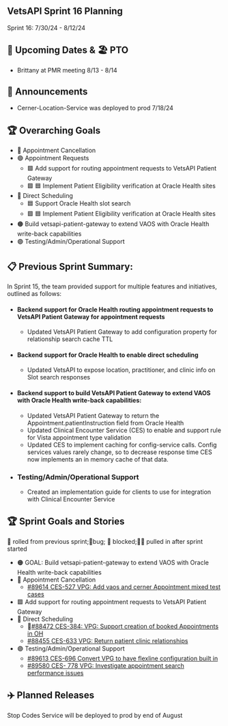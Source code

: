 ## VetsAPI Sprint 16 Planning
Sprint 16: 7/30/24 - 8/12/24

## 📅 Upcoming Dates  & 🏖️ PTO
* Brittany at PMR meeting 8/13 - 8/14

## 📣 Announcements
* Cerner-Location-Service was deployed to prod 7/18/24

## 🏆 Overarching Goals
* 🔴 Appointment Cancellation
* 🟢 Appointment Requests
  * 🟩 Add support for routing appointment requests to VetsAPI Patient Gateway
  * 🟩 🟦 Implement Patient Eligibility verification at Oracle Health sites 
* 🔵 Direct Scheduling
  * 🟦 Support Oracle Health slot search
  *  🟩 🟦 Implement Patient Eligibility verification at Oracle Health sites
* 🟠 Build vetsapi-patient-gateway to extend VAOS with Oracle Health write-back capabilities
* 🟣 Testing/Admin/Operational Support
 
## 📋 Previous Sprint Summary:
In Sprint 15, the team provided support for multiple features and initiatives, outlined as follows:  
* #### Backend support for Oracle Health routing appointment requests to VetsAPI Patient Gateway for appointment requests
   * Updated VetsAPI Patient Gateway to add configuration property for relationship search cache TTL
* #### Backend support for Oracle Health to enable direct scheduling
   * Updated VetsAPI to expose location, practitioner, and clinic info on Slot search responses
* #### Backend support to build VetsAPI Patient Gateway to extend VAOS with Oracle Health write-back capabilities: 
   *  Updated VetsAPI Patient Gateway to return the Appointment.patientInstruction field from Oracle Health
   *  Updated Clinical Encounter Service (CES) to enable and support rule for Vista appointment type validation
   *  Updated CES to implement caching for config-service calls. Config services values rarely change, so to decrease response time CES now implements an in memory cache of that data.
* ### Testing/Admin/Operational Support
   * Created an implementation guide for clients to use for integration with Clinical Encounter Service
## 🏆 Sprint Goals and Stories
🚧 rolled from previous sprint;🐞bug; 🚫 blocked;🧗‍♀️ pulled in after sprint started 
* 🟠 GOAL: Build vetsapi-patient-gateway to extend VAOS with Oracle Health write-back capabilities
* 🔴 Appointment Cancellation
   * [#89614 CES-527 VPG: Add vaos and cerner Appointment mixed test cases](https://app.zenhub.com/workspaces/appointments-oracle-health-integration-65a6e99ea522640e4d09393b/issues/gh/department-of-veterans-affairs/va.gov-team/89614)
* 🟩 Add support for routing appointment requests to VetsAPI Patient Gateway
* 🔵 Direct Scheduling
  * 🚧[#88472 CES-384: VPG: Support creation of booked Appointments in OH](https://app.zenhub.com/workspaces/appointments-oracle-health-integration-65a6e99ea522640e4d09393b/issues/gh/department-of-veterans-affairs/va.gov-team/88473)
  * [#88455 CES-633 VPG: Return patient clinic relationships](https://app.zenhub.com/workspaces/appointments-oracle-health-integration-65a6e99ea522640e4d09393b/issues/gh/department-of-veterans-affairs/va.gov-team/88455)
* 🟣 Testing/Admin/Operational Support
  * [#89613 CES-696 Convert VPG to have flexline configuration built in](https://app.zenhub.com/workspaces/appointments-oracle-health-integration-65a6e99ea522640e4d09393b/issues/gh/department-of-veterans-affairs/va.gov-team/89613) 
  * [#89580 CES- 778 VPG: Investigate appointment search performance issues](https://app.zenhub.com/workspaces/appointments-oracle-health-integration-65a6e99ea522640e4d09393b/issues/gh/department-of-veterans-affairs/va.gov-team/89580) 


## ✈️ Planned Releases
Stop Codes Service will be deployed to prod by end of August 

